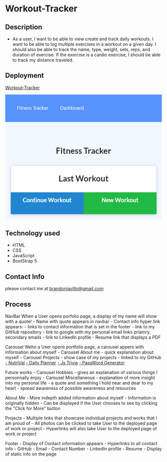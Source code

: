 # Workout-Tracker

## Description

* As a user, I want to be able to view create and track daily workouts. I want to be able to log multiple exercises in a workout on a given day. I should also be able to track the name, type, weight, sets, reps, and duration of exercise. If the exercise is a cardio exercise, I should be able to track my distance traveled.

## Deployment 

[Workout-Tracker](https://bjavillo1059.github)

<img src="./img/workout-snip.PNG" alt=" img of fitness tracker"/>

## Technology used

- HTML
- CSS
- JavaScript
- BootStrap 5


## Contact Info

please contact me at [brandonjavillo@gmail.com](brandonjavillo@gmail.com)


## Process

<!-- - NavBar created with links and supporting documents -->
NavBar
When a User opens porfolio page, a display of my name will show with a quote!
    - Name with quote appears in navbar
    - Contact info hyper link appears:
        - links to contact information that is set in the footer
        - link to my GitHub repository
        - link to google with my personal email links priamry, secondary emails
        - link to LinkedIn profile
        - Resume link that displays a PDF 

<!-- - Carousel created with corresponding information -->
Carousel
Wehn a User opens portfolio page, a carousel appers with information about myself
    - Carousel About me
        - quick explanation about myself
    - Carousel Projects
        - show case of my projects
        - linked to my GitHub
            [- NutriVal](https://bjavillo1059.github.io/Nutritional-Value/) 
            [- Daily Planner](https://bjavillo1059.github.io/Daily-Planner-wk-6/)
            [- Js Trivia](https://bjavillo1059.github.io/My-Code-Quiz/)
            [- PassWord Generator](https://bjavillo1059.github.io/password-generator/)

<!-- Furture development of these carousels are in the works-->
Future works
    - Carousel Hobbies
        - gives an explanation of various things I personnally enjoy
    - Carousel Miscellaneous
        - explanation of more insight into my personal life
        - a quote and something I hold near and dear to my heart
        - spread awareness of possible awareness and resources  

<!-- - Sections created to explain individual information from carousel in clarity  -->
About Me
    - More indepth added information about myself
    - Information is originally hidden
    - Can be displayed if the User chooses to see by clicking the "Click for More" button

Projects
    - Multiple links that showcase individual projects and works that I am proud of
    - All photos can be clicked to take User to the deployed page of work or project
    - Hyperlinks will also take User to the deployed page of work or project

<!-- Footer created with contact information and static footer info -->
Footer
    - Display of Contact information appears
        - Hyperlinks to all contact info
            - GitHub
            - Email
            - Contact Number
            - LinkedIn profile
            - Resume
    - Display of static info on the page